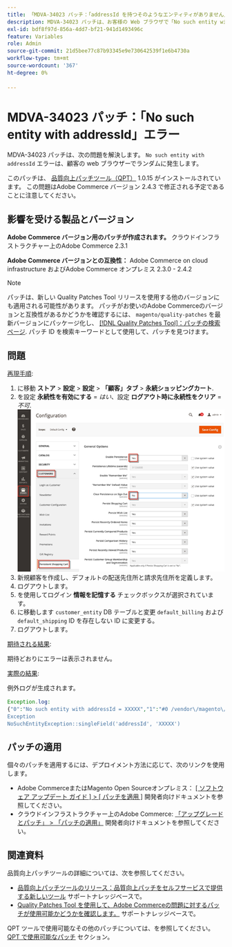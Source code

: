 ```yaml
---
title: 「MDVA-34023 パッチ：「addressId を持つそのようなエンティティがありません」エラー」
description: MDVA-34023 パッチは、お客様の Web ブラウザで「No such entity with addressId」エラーがランダムに発生する問題を解決します。
exl-id: bdf8f97d-856a-4dd7-bf21-941d1493496c
feature: Variables
role: Admin
source-git-commit: 21d5bee77c87b93345e9e730642539f1e6b4730a
workflow-type: tm+mt
source-wordcount: '367'
ht-degree: 0%

---
```


# MDVA-34023 パッチ：「No such entity with addressId」エラー

MDVA-34023 パッチは、次の問題を解決します。 `No such entity with addressId` エラーは、顧客の web ブラウザーでランダムに発生します。

このパッチは、 [品質向上パッチツール（QPT）](/help/announcements/adobe-commerce-announcements/magento-quality-patches-released-new-tool-to-self-serve-quality-patches.md) 1.0.15 がインストールされています。 この問題はAdobe Commerce バージョン 2.4.3 で修正される予定であることに注意してください。

## 影響を受ける製品とバージョン

**Adobe Commerce バージョン用のパッチが作成されます。** クラウドインフラストラクチャー上のAdobe Commerce 2.3.1

**Adobe Commerce バージョンとの互換性：** Adobe Commerce on cloud infrastructure およびAdobe Commerce オンプレミス 2.3.0 - 2.4.2

>[!NOTE]
>
>パッチは、新しい Quality Patches Tool リリースを使用する他のバージョンにも適用される可能性があります。 パッチがお使いのAdobe Commerceのバージョンと互換性があるかどうかを確認するには、 `magento/quality-patches` を最新バージョンにパッケージ化し、 [[!DNL Quality Patches Tool]：パッチの検索ページ](https://devdocs.magento.com/quality-patches/tool.html#patch-grid). パッチ ID を検索キーワードとして使用して、パッチを見つけます。

## 問題

<u>再現手順</u>:

1. に移動 **ストア** > **設定** > **設定** > **「顧客」タブ** > **永続ショッピングカート**.
1. を設定 **永続性を有効にする** = *はい*、設定 **ログアウト時に永続性をクリア** = *不可*.    ![persistent_shopping_cart_magento_2.4.1.png](/help/support-tools/patches-available-in-qpt-tool/assets/persistent_shopping_cart_magento_2.4.1.png)
1. 新規顧客を作成し、デフォルトの配送先住所と請求先住所を定義します。
1. ログアウトします。
1. を使用してログイン **情報を記憶する** チェックボックスが選択されています。
1. に移動します `customer_entity` DB テーブルと変更 `default_billing` および `default_shipping` ID を存在しない ID に変更する。
1. ログアウトします。

<u>期待される結果</u>:

期待どおりにエラーは表示されません。

<u>実際の結果</u>:

例外ログが生成されます。

```php
Exception.log:
{"0":"No such entity with addressId = XXXXX","1":"#0 /vendor\/magento\/module-customer\/Model\/AddressRegistry.php(49): Magento\\Framework
Exception
NoSuchEntityException::singleField('addressId', 'XXXXX')
```

## パッチの適用

個々のパッチを適用するには、デプロイメント方法に応じて、次のリンクを使用します。

* Adobe CommerceまたはMagento Open Sourceオンプレミス： [[ ソフトウェア アップデート ガイド ] > [ パッチを適用 ]](https://devdocs.magento.com/guides/v2.4/comp-mgr/patching/mqp.html) 開発者向けドキュメントを参照してください。
* クラウドインフラストラクチャー上のAdobe Commerce: [「アップグレードとパッチ」 > 「パッチの適用」](https://devdocs.magento.com/cloud/project/project-patch.html) 開発者向けドキュメントを参照してください。

## 関連資料

品質向上パッチツールの詳細については、次を参照してください。

* [品質向上パッチツールのリリース：品質向上パッチをセルフサービスで提供する新しいツール](/help/announcements/adobe-commerce-announcements/magento-quality-patches-released-new-tool-to-self-serve-quality-patches.md) サポートナレッジベースで。
* [Quality Patches Tool を使用して、Adobe Commerceの問題に対するパッチが使用可能かどうかを確認します。](/help/support-tools/patches-available-in-qpt-tool/check-patch-for-magento-issue-with-magento-quality-patches.md) サポートナレッジベースで。

QPT ツールで使用可能なその他のパッチについては、を参照してください。 [QPT で使用可能なパッチ](https://support.magento.com/hc/en-us/sections/360010506631-Patches-available-in-QPT-tool-) セクション。
